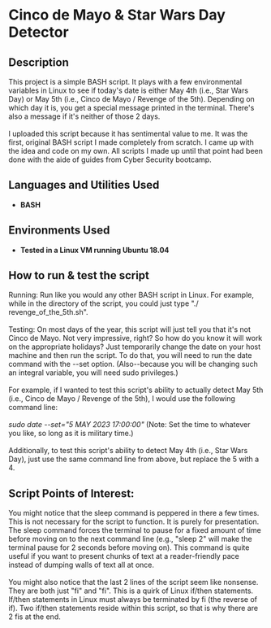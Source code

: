 <h1>Cinco de Mayo & Star Wars Day Detector</h1>

<h2>Description</h2>
This project is a simple BASH script. It plays with a few environmental variables in Linux to see if today's date is either May 4th (i.e., Star Wars Day) or May 5th (i.e., Cinco de Mayo / Revenge of the 5th). Depending on which day it is, you get a special message printed in the terminal. There's also a message if it's neither of those 2 days.
<br><br />
I uploaded this script because it has sentimental value to me. It was the first, original BASH script I made completely from scratch. I came up with the idea and code on my own. All scripts I made up until that point had been done with the aide of guides from Cyber Security bootcamp.

<h2>Languages and Utilities Used</h2>

- <b>BASH</b> 

<h2>Environments Used </h2>

- <b>Tested in a Linux VM running Ubuntu 18.04</b>

<h2>How to run & test the script</h2>

Running: Run like you would any other BASH script in Linux. For example, while in the directory of the script, you could just type "./ revenge_of_the_5th.sh".
<br><br />
Testing: On most days of the year, this script will just tell you that it's not Cinco de Mayo. Not very impressive, right? So how do you know it will work on the appropriate holidays? Just temporarily change the date on your host machine and then run the script. To do that, you will need to run the date command with the --set option. (Also--because you will be changing such an integral variable, you will need sudo privileges.)
<br><br />
For example, if I wanted to test this script's ability to actually detect May 5th (i.e., Cinco de Mayo / Revenge of the 5th), I would use the following command line:
<br><br />
<i>sudo date --set="5 MAY 2023 17:00:00"</i> (Note: Set the time to whatever you like, so long as it is military time.)
<br><br />
Additionally, to test this script's ability to detect May 4th (i.e., Star Wars Day), just use the same command line from above, but replace the 5 with a 4.

<h2>Script Points of Interest:</h2>

  You might notice that the sleep command is peppered in there a few times. This is not necessary for the script to function. It is purely for presentation. The sleep command forces the terminal to pause for a fixed amount of time before moving on to the next command line (e.g., "sleep 2" will make the terminal pause for 2 seconds before moving on). This command is quite useful if you want to present chunks of text at a reader-friendly pace instead of dumping walls of text all at once.
<br><br />
  You might also notice that the last 2 lines of the script seem like nonsense. They are both just "fi" and "fi". This is a quirk of Linux if/then statements. If/then statements in Linux must always be terminated by fi (the reverse of if). Two if/then statements reside within this script, so that is why there are 2 fis at the end.
<!--
 ```diff
- text in red
+ text in green
! text in orange
# text in gray
@@ text in purple (and bold)@@
```
--!>
